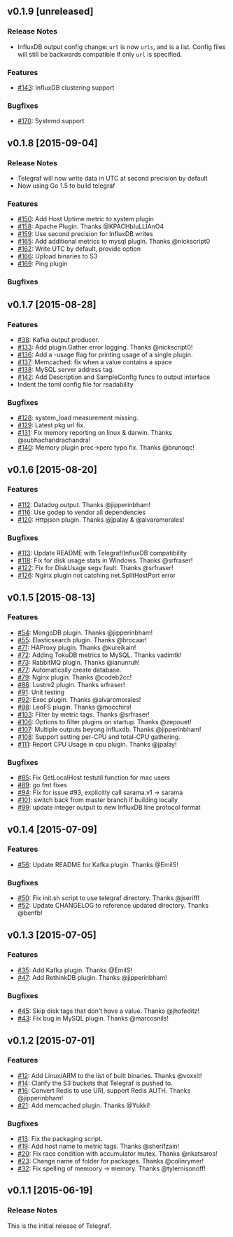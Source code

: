 ## v0.1.9 [unreleased]

### Release Notes
- InfluxDB output config change: `url` is now `urls`, and is a list. Config files
will still be backwards compatible if only `url` is specified.

### Features
- [#143](https://github.com/toorop/telegraf/issues/143): InfluxDB clustering support

### Bugfixes
- [#170](https://github.com/toorop/telegraf/issues/170): Systemd support

## v0.1.8 [2015-09-04]

### Release Notes
- Telegraf will now write data in UTC at second precision by default
- Now using Go 1.5 to build telegraf

### Features
- [#150](https://github.com/toorop/telegraf/pull/150): Add Host Uptime metric to system plugin
- [#158](https://github.com/toorop/telegraf/pull/158): Apache Plugin. Thanks @KPACHbIuLLIAnO4
- [#159](https://github.com/toorop/telegraf/pull/159): Use second precision for InfluxDB writes
- [#165](https://github.com/toorop/telegraf/pull/165): Add additional metrics to mysql plugin. Thanks @nickscript0
- [#162](https://github.com/toorop/telegraf/pull/162): Write UTC by default, provide option
- [#166](https://github.com/toorop/telegraf/pull/166): Upload binaries to S3
- [#169](https://github.com/toorop/telegraf/pull/169): Ping plugin

### Bugfixes

## v0.1.7 [2015-08-28]

### Features
- [#38](https://github.com/toorop/telegraf/pull/38): Kafka output producer.
- [#133](https://github.com/toorop/telegraf/pull/133): Add plugin.Gather error logging. Thanks @nickscript0!
- [#136](https://github.com/toorop/telegraf/issues/136): Add a -usage flag for printing usage of a single plugin.
- [#137](https://github.com/toorop/telegraf/issues/137): Memcached: fix when a value contains a space
- [#138](https://github.com/toorop/telegraf/issues/138): MySQL server address tag.
- [#142](https://github.com/toorop/telegraf/pull/142): Add Description and SampleConfig funcs to output interface
- Indent the toml config file for readability

### Bugfixes
- [#128](https://github.com/toorop/telegraf/issues/128): system_load measurement missing.
- [#129](https://github.com/toorop/telegraf/issues/129): Latest pkg url fix.
- [#131](https://github.com/toorop/telegraf/issues/131): Fix memory reporting on linux & darwin. Thanks @subhachandrachandra!
- [#140](https://github.com/toorop/telegraf/issues/140): Memory plugin prec->perc typo fix. Thanks @brunoqc!

## v0.1.6 [2015-08-20]

### Features
- [#112](https://github.com/toorop/telegraf/pull/112): Datadog output. Thanks @jipperinbham!
- [#116](https://github.com/toorop/telegraf/pull/116): Use godep to vendor all dependencies
- [#120](https://github.com/toorop/telegraf/pull/120): Httpjson plugin. Thanks @jpalay & @alvaromorales!

### Bugfixes
- [#113](https://github.com/toorop/telegraf/issues/113): Update README with Telegraf/InfluxDB compatibility
- [#118](https://github.com/toorop/telegraf/pull/118): Fix for disk usage stats in Windows. Thanks @srfraser!
- [#122](https://github.com/toorop/telegraf/issues/122): Fix for DiskUsage segv fault. Thanks @srfraser!
- [#126](https://github.com/toorop/telegraf/issues/126): Nginx plugin not catching net.SplitHostPort error

## v0.1.5 [2015-08-13]

### Features
- [#54](https://github.com/toorop/telegraf/pull/54): MongoDB plugin. Thanks @jipperinbham!
- [#55](https://github.com/toorop/telegraf/pull/55): Elasticsearch plugin. Thanks @brocaar!
- [#71](https://github.com/toorop/telegraf/pull/71): HAProxy plugin. Thanks @kureikain!
- [#72](https://github.com/toorop/telegraf/pull/72): Adding TokuDB metrics to MySQL. Thanks vadimtk!
- [#73](https://github.com/toorop/telegraf/pull/73): RabbitMQ plugin. Thanks @ianunruh!
- [#77](https://github.com/toorop/telegraf/issues/77): Automatically create database.
- [#79](https://github.com/toorop/telegraf/pull/56): Nginx plugin. Thanks @codeb2cc!
- [#86](https://github.com/toorop/telegraf/pull/86): Lustre2 plugin. Thanks srfraser!
- [#91](https://github.com/toorop/telegraf/pull/91): Unit testing
- [#92](https://github.com/toorop/telegraf/pull/92): Exec plugin. Thanks @alvaromorales!
- [#98](https://github.com/toorop/telegraf/pull/98): LeoFS plugin. Thanks @mocchira!
- [#103](https://github.com/toorop/telegraf/pull/103): Filter by metric tags. Thanks @srfraser!
- [#106](https://github.com/toorop/telegraf/pull/106): Options to filter plugins on startup. Thanks @zepouet!
- [#107](https://github.com/toorop/telegraf/pull/107): Multiple outputs beyong influxdb. Thanks @jipperinbham!
- [#108](https://github.com/toorop/telegraf/issues/108): Support setting per-CPU and total-CPU gathering.
- [#111](https://github.com/toorop/telegraf/pull/111): Report CPU Usage in cpu plugin. Thanks @jpalay!

### Bugfixes
- [#85](https://github.com/toorop/telegraf/pull/85): Fix GetLocalHost testutil function for mac users
- [#89](https://github.com/toorop/telegraf/pull/89): go fmt fixes
- [#94](https://github.com/toorop/telegraf/pull/94): Fix for issue #93, explicitly call sarama.v1 -> sarama
- [#101](https://github.com/toorop/telegraf/issues/101): switch back from master branch if building locally
- [#99](https://github.com/toorop/telegraf/issues/99): update integer output to new InfluxDB line protocol format

## v0.1.4 [2015-07-09]

### Features
- [#56](https://github.com/toorop/telegraf/pull/56): Update README for Kafka plugin. Thanks @EmilS!

### Bugfixes
- [#50](https://github.com/toorop/telegraf/pull/50): Fix init.sh script to use telegraf directory. Thanks @jseriff!
- [#52](https://github.com/toorop/telegraf/pull/52): Update CHANGELOG to reference updated directory. Thanks @benfb!

## v0.1.3 [2015-07-05]

### Features
- [#35](https://github.com/toorop/telegraf/pull/35): Add Kafka plugin. Thanks @EmilS!
- [#47](https://github.com/toorop/telegraf/pull/47): Add RethinkDB plugin. Thanks @jipperinbham!

### Bugfixes
- [#45](https://github.com/toorop/telegraf/pull/45): Skip disk tags that don't have a value. Thanks @jhofeditz!
- [#43](https://github.com/toorop/telegraf/pull/43): Fix bug in MySQL plugin. Thanks @marcosnils!

## v0.1.2 [2015-07-01]

### Features
- [#12](https://github.com/toorop/telegraf/pull/12): Add Linux/ARM to the list of built binaries. Thanks @voxxit!
- [#14](https://github.com/toorop/telegraf/pull/14): Clarify the S3 buckets that Telegraf is pushed to.
- [#16](https://github.com/toorop/telegraf/pull/16): Convert Redis to use URI, support Redis AUTH. Thanks @jipperinbham!
- [#21](https://github.com/toorop/telegraf/pull/21): Add memcached plugin. Thanks @Yukki!

### Bugfixes
- [#13](https://github.com/toorop/telegraf/pull/13): Fix the packaging script.
- [#19](https://github.com/toorop/telegraf/pull/19): Add host name to metric tags. Thanks @sherifzain!
- [#20](https://github.com/toorop/telegraf/pull/20): Fix race condition with accumulator mutex. Thanks @nkatsaros!
- [#23](https://github.com/toorop/telegraf/pull/23): Change name of folder for packages. Thanks @colinrymer!
- [#32](https://github.com/toorop/telegraf/pull/32): Fix spelling of memoory -> memory. Thanks @tylernisonoff!

## v0.1.1 [2015-06-19]

### Release Notes

This is the initial release of Telegraf.
